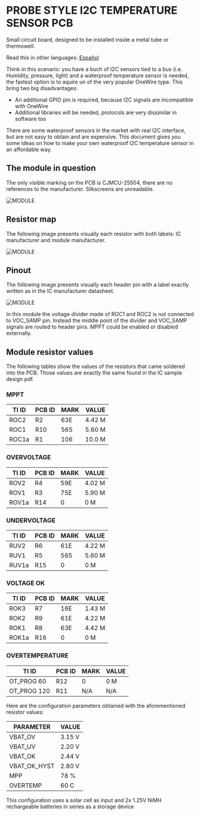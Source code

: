 # PROBE STYLE I2C TEMPERATURE SENSOR PCB

Small circuit board, designed to be installed inside a metal tube or thermowell.

Read this in other languages: [Español](/assets/markdown/README.es.md)

Think in this scenario: you have a buch of I2C sensors tied to a bus (i.e. Humidity, pressure, light) and a waterproof temperature sensor is needed, the fastest option is to aquire un of the very popular OneWire type. This bring two big disadvantages:

* An additional GPIO pin is required, because I2C signals are incompatible with OneWire
* Additional libraries will be needed, protocols are very dissimilar in software too

There are some waterproof sensors in the market with real I2C interface, but are not easy to obtain and are expensive. This document gives you some ideas on how to make your own waterproof I2C temperature sensor in an affordable way.

## The module in question

The only visible marking on the PCB is CJMCU-25504, there are no references to the manufacturer. Silkscreens are unreadable.

![MODULE](/assets/img/CJMCU-25504-MODULE.png)

## Resistor map

The following image presents visually each resistor with both labels: IC manufacturer and module manufacturer.

![MODULE](/assets/img/CJMCU-25504-RESISTORS.svg)

## Pinout

The following image presents visually each header pin with a label exactly written as in the IC manufacturer datasheet.

![MODULE](/assets/img/CJMCU-25504-PINOUT.svg)

In this module the voltage divider made of ROC1 and ROC2 is not connected to VOC_SAMP pin. Instead the middle point of the divider and VOC_SAMP signals are routed to header pins. MPPT could be enabled or disabled externally.

## Module resistor values

The following tables show the values of the resistors that came soldered into the PCB. Those values are exactly the same found in the IC sample design pdf.

### MPPT

| TI ID | PCB ID | MARK | VALUE  |
|-------|--------|------|--------|
| ROC2  |  R2    | 63E  | 4.42 M |
| ROC1  |  R10   | 565  | 5.60 M |
| ROC1a |  R1    | 106  | 10.0 M |

### OVERVOLTAGE

| TI ID | PCB ID | MARK | VALUE  |
|-------|--------|------|--------|
| ROV2  |  R4    | 59E  | 4.02 M |
| ROV1  |  R3    | 75E  | 5.90 M |
| ROV1a |  R14   | 0    |    0 M |

### UNDERVOLTAGE

| TI ID | PCB ID | MARK | VALUE  |
|-------|--------|------|--------|
| RUV2  |  R6    | 61E  | 4.22 M |
| RUV1  |  R5    | 565  | 5.60 M |
| RUV1a |  R15   | 0    |    0 M |

### VOLTAGE OK

| TI ID | PCB ID | MARK | VALUE  |
|-------|--------|------|--------|
| ROK3  |  R7    | 16E  | 1.43 M |
| ROK2  |  R9    | 61E  | 4.22 M |
| ROK1  |  R8    | 63E  | 4.42 M |
| ROK1a |  R16   | 0    |    0 M |

### OVERTEMPERATURE

| TI ID       | PCB ID | MARK | VALUE |
|-------------|--------|------|-------|
| OT_PROG 60  |  R12   | 0    |   0 M |
| OT_PROG 120 |  R11   | N/A  |   N/A |


Here are the configuration parameters obtained with the aforementioned resistor values:


| PARAMETER      | VALUE |
|----------------|-------|
| VBAT_OV        | 3.15 V|
| VBAT_UV        | 2.20 V|
| VBAT_OK        | 2.44 V|
| VBAT_OK_HYST   | 2.80 V|
| MPP            | 78 %  |
| OVERTEMP       | 60 C  |

This configuration uses a solar cell as input and 2x 1.25V NiMH rechargeable batteries in series as a storage device

